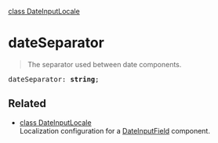 [class DateInputLocale](DateInputLocale.md)

# dateSeparator

> The separator used between date components.

<pre class="docgen_signature">dateSeparator: <b>string</b>;</pre>

## Related

- [<!--{ref:class}-->class DateInputLocale](DateInputLocale.md) \
    Localization configuration for a [DateInputField](DateInputField.md) component.
